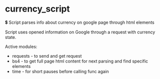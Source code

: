 # currency_script
:heavy_dollar_sign: Script parses info about currency on google page through html elements

Script uses opened information on Google through a request with currency state.  

Active modules:
* requests - to send and get request 
* bs4 - to get full page html content for next parsing and find specific elements
* time - for short pauses before calling func again
